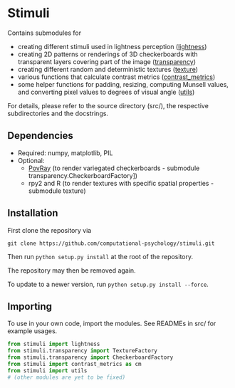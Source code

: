 # Stimuli

Contains submodules for
- creating different stimuli used in lightness perception ([lightness](src/README.md#lightness))
- creating 2D patterns or renderings of 3D checkerboards with transparent 
layers covering part of the image ([transparency](src/transparency/README.md))
- creating different random and deterministic textures ([texture](src/texture/README.md))
- various functions that calculate contrast metrics ([contrast_metrics](src/README.md#contrast-metrics))
- some helper functions for padding, resizing, computing Munsell values, and
converting pixel values to degrees of visual angle ([utils](src/README.md#utils))


For details, please refer to the source directory (src/), the respective subdirectories and the docstrings.

## Dependencies
- Required: numpy, matplotlib, PIL
- Optional: 
    - [PovRay](http://www.povray.org/) (to render variegated checkerboards - submodule transparency.CheckerboardFactory])
    - rpy2 and R (to render textures with specific spatial properties - submodule texture)
 

## Installation
First clone the repository via 

```shell script
git clone https://github.com/computational-psychology/stimuli.git
``` 

Then run `python setup.py install` at the root of the repository.

The repository may then be removed again.

To update to a newer version, run `python setup.py install --force`.

## Importing
To use in your own code, import the modules. See READMEs in src/ for example usages.
```python
from stimuli import lightness
from stimuli.transparency import TextureFactory
from stimuli.transparency import CheckerboardFactory
from stimuli import contrast_metrics as cm
from stimuli import utils
# (other modules are yet to be fixed)
```
